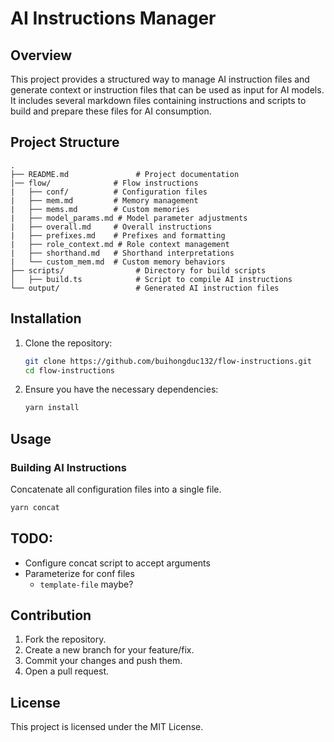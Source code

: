 # AI Instructions Manager

## Overview
This project provides a structured way to manage AI instruction files and generate context or instruction files that can be used as input for AI models. It includes several markdown files containing instructions and scripts to build and prepare these files for AI consumption.

## Project Structure
```
.
├── README.md               # Project documentation
|── flow/              # Flow instructions
|   ├── conf/          # Configuration files
|   ├── mem.md         # Memory management
|   ├── mems.md        # Custom memories
|   ├── model_params.md # Model parameter adjustments
|   ├── overall.md     # Overall instructions
|   ├── prefixes.md    # Prefixes and formatting
|   ├── role_context.md # Role context management
|   ├── shorthand.md   # Shorthand interpretations
|   └── custom_mem.md  # Custom memory behaviors
├── scripts/                # Directory for build scripts
│   ├── build.ts            # Script to compile AI instructions
└── output/                 # Generated AI instruction files
```

## Installation
1. Clone the repository:
   ```sh
   git clone https://github.com/buihongduc132/flow-instructions.git
   cd flow-instructions
   ```

2. Ensure you have the necessary dependencies:
   ```sh
   yarn install
   ```

## Usage
### Building AI Instructions
Concatenate all configuration files into a single file.
```sh
yarn concat
```

## TODO:
- Configure concat script to accept arguments
- Parameterize for conf files
   - `template-file` maybe? 

## Contribution
1. Fork the repository.
2. Create a new branch for your feature/fix.
3. Commit your changes and push them.
4. Open a pull request.

## License
This project is licensed under the MIT License.

